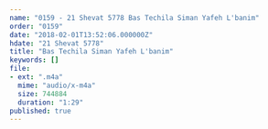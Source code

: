 ```yaml
---
name: "0159 - 21 Shevat 5778 Bas Techila Siman Yafeh L'banim"
order: "0159"
date: "2018-02-01T13:52:06.000000Z"
hdate: "21 Shevat 5778"
title: "Bas Techila Siman Yafeh L'banim"
keywords: []
file:
- ext: ".m4a"
  mime: "audio/x-m4a"
  size: 744884
  duration: "1:29"
published: true
---
```



